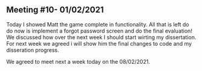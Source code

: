 ## Meeting #10- 01/02/2021
Today I showed Matt the game complete in functionality. All that is left do do now is implement a forgot password screen and do the final evaluation! We discussed how over the next week I should start wirting my dissertation. For next week we agreed i will show him the final changes to code and my disseration progress.

We agreed to meet next a week today on the 08/02/2021.
